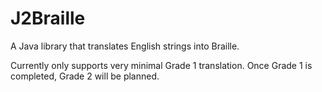 # J2Braille
A Java library that translates English strings into Braille.

Currently only supports very minimal Grade 1 translation. Once Grade 1 is completed, Grade 2 will be planned.
